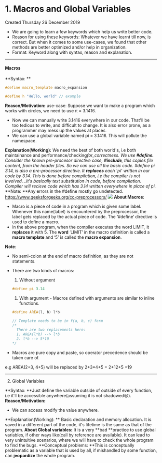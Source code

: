 # 1. Macros and Global Variables
Created Thursday 26 December 2019

- We are going to learn a few keywords which help us write better code.
- Reason for using these keywords: Whatever we have learnt till now, is correct. But when it comes to some use-cases, we found that other methods are better optimized and/or help in organization.
- Format: Keyword along with syntax, reason and explanation.

---

#### Macros

**Syntax: **

```c++
#define macro_template macro_expansion

#define h "Hello, world" // example
```

**Reason/Motivation:**
use-case: Suppose we want to make a program which works with circles, we need to use π = 3.1416.

- Now we can manually write 3.1416 everywhere in our code. That'll be too tedious to write, and difficult to change. It is also error prone, as a programmer may mess up the values at places.
- We can use a global variable named pi = 3.1416. This will pollute the namespace.

**Explanation(Working):**
We need the best of both world's, i.e both maintainance and performance/checking*for_correctness.
We use **#define**.
Consider the known pre-procesor directive case, **#include**, this copies file content, from the header files. So we can use all the basic code.
#define pi 3.14, is also a pre-processor directive. It **replaces** each 'pi' written in our code by 3.14. This is done before compilation, i.e the compiler is not involved.
\_It's basically text substitution in code, before compilation. Compiler will recieve code which has 3.14 written everywhere in place of pi.*
**Note: **Any errors in the #define mostly go undetected.
<https://www.geeksforgeeks.org/cc-preprocessors/>
![](/assets/1._Macros_and_Global_Variables-image-1.png)
**About Macros:**

- Macro is a piece of code in a program which is given some label. Whenever this name(label) is encountered by the preprocessor, the label gets replaced by the actual piece of code. The ‘#define’ directive is used to define a macro.
- In the above program, when the compiler executes the word LIMIT, it **replaces** it with 5. The **word** ‘LIMIT’ in the macro definition is called a **macro template** and ‘5’ is called the **macro expansion**.

**Note**:

- No semi-colon at the end of macro definition, as they are not statements.
- There are two kinds of macros:

  1.  Without argument

  ```c++
  #define pi 3.14
  ```

  1. With argument - Macros defined with arguments are similar to inline functions.

  ```c++
  #define AREA(l, b) l*b

  // Template needs to be in f(a, b, c) form
  /*
  	There are two replacements here:
  	1. AREA(l*b) --> l*b
  	2. l*b --> 5*10
  */
  ```

- Macros are pure copy and paste, so operator precedence should be taken care of.

e.g AREA(2+3, 4+5) will be replaced by 2+3\*4+5 = 2+12+5 =19

---

2. Global Variables

**Syntax: **Just define the variable outside of outside of every function, i.e it'll be accessible anywhere(assuming it is not shadowed😆️).
**Reason/Motivation:**

- We can access modify the value anywhere.

**Explanation(Working): **
Basic declaration and memory allocation. It is saved in a different part of the code, it's lifetime is the same as that of the program.
**About Global variables:**
It is a very **bad **practice to use global variables, if other ways like(call by reference are available). It can lead to very unintuitive scenarios, where we will have to check the whole program to find the bugs.
**Conceptual problems: **This is conceptually problematic as a variable that is used by all, if mishandled by some function, can **jeopardize** the whole program.
